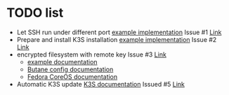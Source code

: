 # TODO list

* Let SSH run under different port [example implementation](https://gist.github.com/icedream/75135f63f433ec52d652c7245dd17e30) Issue #1 [Link](https://github.com/300481/experiments/issues/1)
* Prepare and install K3S installation [example implementation](https://www.murillodigital.com/tech_talk/k3s_in_coreos/) Issue #2 [Link](https://github.com/300481/experiments/issues/2)
* encrypted filesystem with remote key Issue #3 [Link](https://github.com/300481/experiments/issues/3)
  * [example documentation](https://coreos.github.io/butane/examples/#luks-encrypted-storage)
  * [Butane config documentation](https://coreos.github.io/butane/config-fcos-v1_3/)
  * [Fedora CoreOS documentation](https://docs.fedoraproject.org/en-US/fedora-coreos/storage/#_encrypted_storage_luks)
* Automatic K3S update [K3S documentation](https://rancher.com/docs/k3s/latest/en/upgrades/automated/) Issued #5 [Link](https://github.com/300481/experiments/issues/5)

